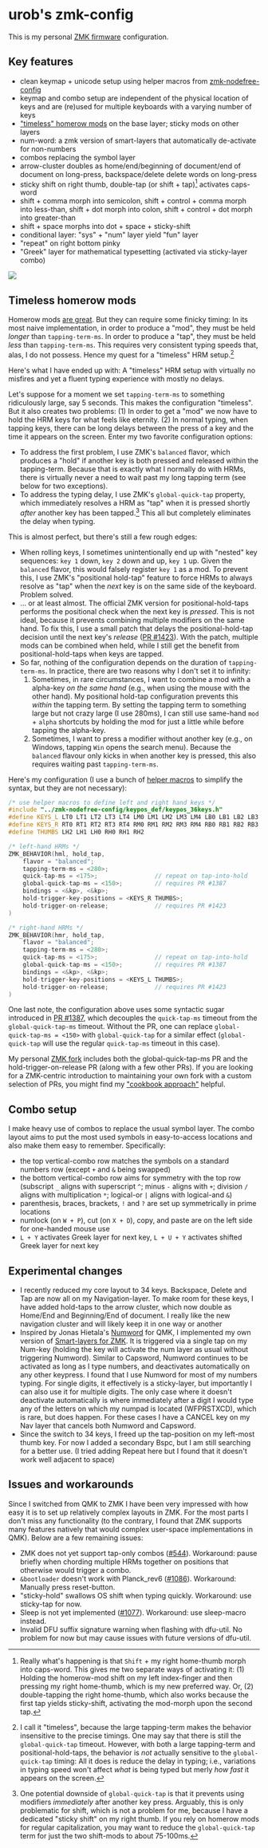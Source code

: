 # urob's zmk-config

This is my personal [ZMK firmware](https://github.com/zmkfirmware/zmk/) configuration. 

## Key features

- clean keymap + unicode setup using helper macros from
  [zmk-nodefree-config](https://github.com/urob/zmk-nodefree-config)
- keymap and combo setup are independent of the physical location of keys and are
  (re)used for multiple keyboards with a varying number of keys
- ["timeless" homerow mods](#timeless-homerow-mods) on the base layer; sticky mods on
  other layers
- num-word: a zmk version of smart-layers that automatically de-activate for non-numbers
- combos replacing the symbol layer
- arrow-cluster doubles as home/end/beginning of document/end of document on long-press,
  backspace/delete delete words on long-press
- sticky shift on right thumb, double-tap (or shift + tap)[^1] activates caps-word
- shift + comma morph into semicolon, shift + control + comma morph into less-than,
  shift + dot morph into colon, shift + control + dot morph into greater-than
- shift + space morphs into dot + space + sticky-shift
- conditional layer: "sys" + "num" layer yield "fun" layer
- "repeat" on right bottom pinky
- "Greek" layer for mathematical typesetting (activated via sticky-layer combo)

![](img/keymap.png)

## Timeless homerow mods

Homerow mods [are great](https://precondition.github.io/home-row-mods). But they can
require some finicky timing: In its most naive implementation, in order to produce a "mod",
they must be held *longer* than `tapping-term-ms`. In order to produce
a "tap", they must be held *less* than `tapping-term-ms`. This requires very consistent
typing speeds that, alas, I do not possess. Hence my quest for a "timeless" HRM
setup.[^2]

Here's what I have ended up with: A "timeless" HRM setup with virtually no misfires and
yet a fluent typing experience with mostly no delays.

Let's suppose for a moment we set `tapping-term-ms` to something ridiculously large, say
5 seconds. This makes the configuration "timeless". But it also creates two
problems: (1) In order to get a "mod" we now have to hold the HRM keys for
what feels like eternity. (2) In normal typing, when tapping keys, there can be
long delays between the press of a key and the time it appears on the screen. Enter my
two favorite configuration options:
* To address the first problem, I use ZMK's `balanced` flavor, which produces
  a "hold" if another key is both pressed and released within the tapping-term. Because
  that is exactly what I normally do with HRMs, there is virtually never a need to wait
  past my long tapping term (see below for two exceptions).
* To address the typing delay, I use ZMK's `global-quick-tap` property, which
  immediately resolves a HRM as "tap" when it is pressed shortly *after* another key
  has been tapped.[^3] This all but completely eliminates the delay when typing. 

This is almost perfect, but there's still a few rough edges:

* When rolling keys, I sometimes unintentionally end up with "nested" key
  sequences: `key 1` down, `key 2` down and up, `key 1` up. Given the `balanced` flavor,
  this would falsely register `key 1` as a mod. To prevent this, I use ZMK's "positional
  hold-tap" feature to force HRMs to always resolve as "tap" when the *next* key is on
  the same side of the keyboard. Problem solved.
* ... or at least almost. The official ZMK version for positional-hold-taps performs the
  positional check when the next key is *pressed*. This is not ideal, because it
  prevents combining multiple modifiers on the same hand. To fix this, I use a small
  patch that delays the positional-hold-tap decision until the next key's *release* ([PR
  #1423](https://github.com/zmkfirmware/zmk/pull/1423)). With the patch, multiple mods
  can be combined when held, while I still get the benefit from positional-hold-taps
  when keys are tapped.
* So far, nothing of the configuration depends on the duration of `tapping-term-ms`. In
  practice, there are two reasons why I don't set it to infinity:
    1. Sometimes, in rare circumstances, I want to combine a mod with a alpha-key *on
       the same hand* (e.g., when using the mouse with the other hand). My positional
       hold-tap configuration prevents this *within* the tapping term. By setting the
       tapping term to something large but not crazy large (I use 280ms), I can still
       use same-hand `mod` + `alpha` shortcuts by holding the mod for just a little while
       before tapping the alpha-key.
    2. Sometimes, I want to press a modifier without another key (e.g., on Windows,
       tapping `Win` opens the search menu). Because the `balanced` flavour only
       kicks in when another key is pressed, this also requires waiting past
       `tapping-term-ms`.

Here's my configuration (I use a bunch of [helper
macros](https://github.com/urob/zmk-nodefree-config) to simplify the syntax, but they
are not necessary):

```C++
/* use helper macros to define left and right hand keys */
#include "../zmk-nodefree-config/keypos_def/keypos_36keys.h"                // keyposition helpers
#define KEYS_L LT0 LT1 LT2 LT3 LT4 LM0 LM1 LM2 LM3 LM4 LB0 LB1 LB2 LB3 LB4  // left-hand keys
#define KEYS_R RT0 RT1 RT2 RT3 RT4 RM0 RM1 RM2 RM3 RM4 RB0 RB1 RB2 RB3 RB4  // right-hand keys
#define THUMBS LH2 LH1 LH0 RH0 RH1 RH2                                      // thumb keys

/* left-hand HRMs */
ZMK_BEHAVIOR(hml, hold_tap,
    flavor = "balanced";
    tapping-term-ms = <280>;
    quick-tap-ms = <175>;                // repeat on tap-into-hold
    global-quick-tap-ms = <150>;         // requires PR #1387
    bindings = <&kp>, <&kp>;
    hold-trigger-key-positions = <KEYS_R THUMBS>;
    hold-trigger-on-release;             // requires PR #1423
)

/* right-hand HRMs */
ZMK_BEHAVIOR(hmr, hold_tap,
    flavor = "balanced";
    tapping-term-ms = <280>;
    quick-tap-ms = <175>;                // repeat on tap-into-hold
    global-quick-tap-ms = <150>;         // requires PR #1387
    bindings = <&kp>, <&kp>;
    hold-trigger-key-positions = <KEYS_L THUMBS>;
    hold-trigger-on-release;             // requires PR #1423
)
```
One last note, the configuration above uses some syntactic sugar introduced in [PR
#1387](https://github.com/zmkfirmware/zmk/pull/1387), which decouples the
`quick-tap-ms` timeout from the `global-quick-tap-ms` timeout. Without the PR, one
can replace `global-quick-tap-ms = <150>` with `global-quick-tap` for a
similar effect (`global-quick-tap` will use the regular `quick-tap-ms` timeout in this
case).

My personal [ZMK fork](https://github.com/urob/zmk) includes both the
global-quick-tap-ms PR and the hold-trigger-on-release PR (along with a few other PRs).
If you are looking for a ZMK-centric introduction to maintaining your own fork with a
custom selection of PRs, you might find my ["cookbook
approach"](https://gist.github.com/urob/68a1e206b2356a01b876ed02d3f542c7) helpful.


## Combo setup

I make heavy use of combos to replace the usual symbol layer. The combo layout aims to
put the most used symbols in easy-to-access locations and also make them easy to
remember. Specifically:

- the top vertical-combo row matches the symbols on a standard numbers row (except `+`
  and `&` being swapped)
- the bottom vertical-combo row aims for symmetry with the top row (subscript `_` aligns
  with superscript `^`; minus `-` aligns with `+`; division `/` aligns with
  multiplication `*`; logical-or `|` aligns with logical-and `&`)
- parenthesis, braces, brackets, `!` and `?` are set up symmetrically in prime locations
- numlock (on `W + P`), cut (on `X + D`), copy, and paste are on the left side for
  one-handed mouse use
- `L + Y` activates Greek layer for next key, `L + U + Y` activates shifted Greek layer
  for next key

## Experimental changes

- I recently reduced my core layout to 34 keys. Backspace, Delete and Tap are now all on
my Navigation-layer. To make room for these keys, I have added hold-taps to the arrow
cluster, which now double as Home/End and Beginning/End of document. I really like the
new navigation cluster and will likely keep it in one way or another
- Inspired by Jonas Hietala's
  [Numword](https://www.jonashietala.se/blog/2021/06/03/the-t-34-keyboard-layout/#where-are-the-digits)
  for QMK, I implemented my own version of [Smart-layers for
    ZMK](https://github.com/zmkfirmware/zmk/pull/1451). It is triggered via a single tap
    on my Num-key (holding the key will activate the num layer as usual without
    triggering Numword). Similar to Capsword, Numword continues to be activated as long
    as I type numbers, and deactivates automatically on any other keypress. I found that
    I use Numword for most of my numbers typing. For single digits, it effectively is a
    sticky-layer, but importantly I can also use it for multiple digits. The only case
    where it doesn't deactivate automatically is where immediately after a digit I would
    type any of the letters on which my numpad is located (WFPRSTXCD), which is rare,
    but does happen. For these cases I have a CANCEL key on my Nav layer that cancels
    both Numword and Capsword.
- Since the switch to 34 keys, I freed up the tap-position on my left-most thumb key.
  For now I added a secondary Bspc, but I am still searching for a better use. (I tried
  adding Repeat here but I found that it doesn't work well adjacent to space)

## Issues and workarounds

Since I switched from QMK to ZMK I have been very impressed with how easy it is to set
up relatively complex layouts in ZMK. For the most parts I don't miss any functionality
(to the contrary, I found that ZMK supports many features natively that would complex
user-space implementations in QMK). Below are a few remaining issues:

- ZMK does not yet support tap-only combos
  ([#544](https://github.com/zmkfirmware/zmk/issues/544)). Workaround: pause
  briefly when chording multiple HRMs together on positions that otherwise would trigger
  a combo.
- `&bootloader` doesn't work with Planck_rev6
  ([#1086](https://github.com/zmkfirmware/zmk/issues/1086)). Workaround: Manually press
  reset-button.
- "sticky-hold" swallows OS shift when typing quickly. Workaround: use sticky-tap for now.
- Sleep is not yet implemented ([#1077](https://github.com/zmkfirmware/zmk/issues/1077)).
  Workaround: use sleep-macro instead.
- Invalid DFU suffix signature warning when flashing with dfu-util. No problem for now
  but may cause issues with future versions of dfu-util.

[^1]: Really what's happening is that `Shift` + my right home-thumb morph into
  caps-word. This gives me two separate ways of activating it: (1) Holding the
  homerow-mod shift on my left index-finger and then pressing my right home-thumb, which
  is my new preferred way. Or, (2) double-tapping the right home-thumb, which also works
  because the first tap yields sticky-shift, activating the mod-morph upon the second
  tap.

[^2]: I call it "timeless", because the large tapping-term makes the behavior
  insensitive to the precise timings. One may say that there is still the
  `global-quick-tap` timeout. However, with both a large tapping-term and
  positional-hold-taps, the behavior is *not* actually sensitive to the
  `global-quick-tap` timing: All it does is reduce the delay in typing; i.e., variations
  in typing speed won't affect *what* is being typed but merly *how fast* it appears on
  the screen.

[^3]: One potential downside of `global-quick-tap` is that it prevents using modifiers
  *immediately* after another key press. Arguably, this is only problematic for shift,
  which is not a problem for me, because I have a dedicated "sticky shift" on my right
  thumb. If you rely on homerow mods for regular capitalization, you may want to reduce
  the `global-quick-tap` term for just the two shift-mods to about 75-100ms.
